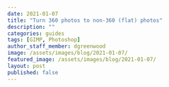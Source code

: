 ```yaml
---
date: 2021-01-07
title: "Turn 360 photos to non-360 (flat) photos"
description: ""
categories: guides
tags: [GIMP, Photoshop]
author_staff_member: dgreenwood
image: /assets/images/blog/2021-01-07/
featured_image: /assets/images/blog/2021-01-07/
layout: post
published: false
---
```

